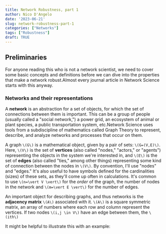 ```yaml
---
title: Network Robustness, part 1
author: Nico D'Angelo
date: '2023-06-21'
slug: network-robustness-part-1
categories: ["Networks"]
tags: ["Robustness"]
draft: TRUE
---
```


## Preliminaries

For anyone reading this who is not a network scientist, we need to cover some basic concepts and definitions before we can dive into the properties that make a network robust.Almost every journal article in Network Science starts with this anyway.

### Networks and their representations

A **network** is an abstraction for a set of objects, for which the set of connections between them is important. This can be a group of people (usually called a "social network,") a power grid, an ecosystem of animal or plant species, a public transportation system, etc.Network Science uses tools from a subdiscipline of mathematics called Graph Theory to represent, describe, and analyze networks and processes that occur on them. 

A graph `\(G\)` is a mathematical object, given by a pair of sets: `\(G=(V,E)\)`. Here, `\(V\)` is the set of **vertices** (also called "nodes," "actors," or "agents") representing the objects in the system we're interested in, and `\(E\)` is the set of **edges** (also called "ties," among other things) representing some kind of connection between the nodes in `\(V\)`. By convention, I'll use "nodes" and "edges." It's also useful to have symbols defined for the cardinalities (sizes) of these sets, as they'll come up often in calculations. It's common to use `\(n=\vert V \vert\)` for the *order* of the graph, the number of nodes in the network and `\(m=\vert E \vert\)` for the number of edges.

An important object for describing graphs, and thus networks is the **adjacency matrix** `\(A\)` associated with it. `\(A\)` is a square symmetric matrix, an array of numbers where each row and column represent the vertices. If two nodes `\(i,j \in V\)` have an edge between them, the `\(ith\)` 

It might be helpful to illustrate this with an example:

